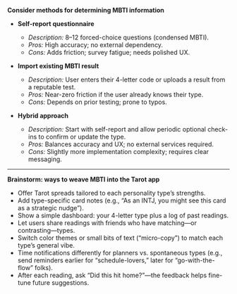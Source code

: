 **Consider methods for determining MBTI information**

* **Self-report questionnaire**  
  * *Description:* 8–12 forced-choice questions (condensed MBTI).  
  * *Pros:* High accuracy; no external dependency.  
  * *Cons:* Adds friction; survey fatigue; needs polished UX.

* **Import existing MBTI result**  
  * *Description:* User enters their 4-letter code or uploads a result from a reputable test.  
  * *Pros:* Near-zero friction if the user already knows their type.  
  * *Cons:* Depends on prior testing; prone to typos.

* **Hybrid approach**  
  * *Description:* Start with self-report and allow periodic optional check-ins to confirm or update the type.  
  * *Pros:* Balances accuracy and UX; no external services required.  
  * *Cons:* Slightly more implementation complexity; requires clear messaging.

---

**Brainstorm: ways to weave MBTI into the Tarot app**

* Offer Tarot spreads tailored to each personality type’s strengths.  
* Add type-specific card notes (e.g., “As an INTJ, you might see this card as a strategic nudge”).  
* Show a simple dashboard: your 4-letter type plus a log of past readings.  
* Let users share readings with friends who have matching—or contrasting—types.  
* Switch color themes or small bits of text (“micro-copy”) to match each type’s general vibe.  
* Time notifications differently for planners vs. spontaneous types (e.g., send reminders earlier for “schedule-lovers,” later for “go-with-the-flow” folks).  
* After each reading, ask “Did this hit home?”—the feedback helps fine-tune future suggestions.
